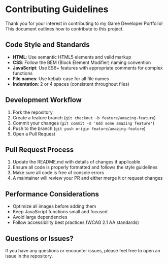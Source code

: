 # Contributing Guidelines

Thank you for your interest in contributing to my Game Developer Portfolio! This document outlines how to contribute to this project.

## Code Style and Standards

- **HTML**: Use semantic HTML5 elements and valid markup
- **CSS**: Follow the BEM (Block Element Modifier) naming convention
- **JavaScript**: Use ES6+ features with appropriate comments for complex functions
- **File names**: Use kebab-case for all file names
- **Indentation**: 2 or 4 spaces (consistent throughout files)

## Development Workflow

1. Fork the repository
2. Create a feature branch (`git checkout -b feature/amazing-feature`)
3. Commit your changes (`git commit -m 'Add some amazing feature'`)
4. Push to the branch (`git push origin feature/amazing-feature`)
5. Open a Pull Request

## Pull Request Process

1. Update the README.md with details of changes if applicable
2. Ensure all code is properly formatted and follows the style guidelines
3. Make sure all code is free of console errors
4. A maintainer will review your PR and either merge it or request changes

## Performance Considerations

- Optimize all images before adding them
- Keep JavaScript functions small and focused
- Avoid large dependencies
- Follow accessibility best practices (WCAG 2.1 AA standards)

## Questions or Issues?

If you have any questions or encounter issues, please feel free to open an issue in the repository.
